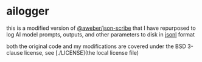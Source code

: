 # ailogger

this is a modified version of [@aweber/json-scribe](https://github.com/aweber/json-scribe) that I have repurposed to log AI model prompts, outputs, and other parameters to disk in [jsonl](https://jsonlines.org/) format

both the original code and my modifications are covered under the BSD 3-clause license, see [./LICENSE](the local license file)

